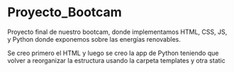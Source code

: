 # Proyecto_Bootcam
Proyecto final de nuestro bootcam, donde implementamos HTML, CSS, JS, y Python donde exponemos sobre las energías renovables.

Se creo primero el HTML y luego se creo la app de Python teniendo que volver a reorganizar la estructura usando la carpeta templates y otra static

